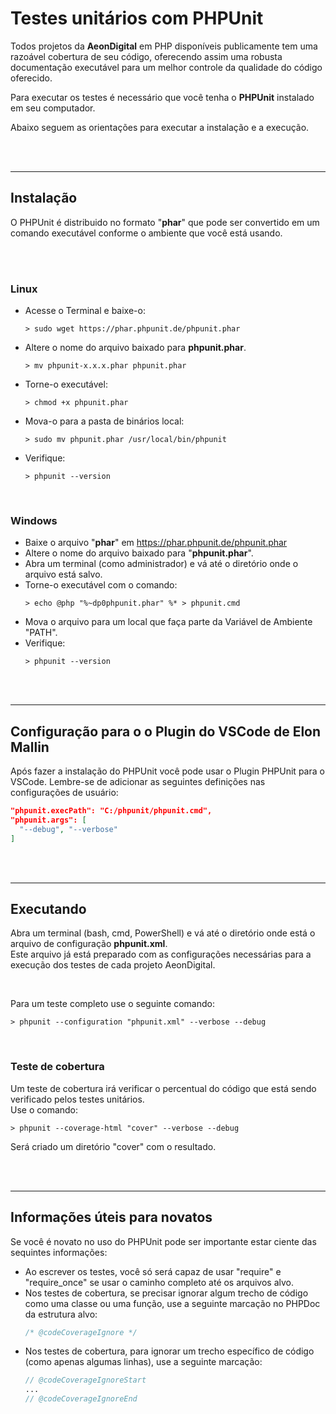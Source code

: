  Testes unitários com PHPUnit
==============================

Todos projetos da **AeonDigital** em PHP disponíveis publicamente tem uma 
razoável cobertura de seu código, oferecendo assim uma robusta documentação 
executável para um melhor controle da qualidade do código oferecido.  

Para executar os testes é necessário que você tenha o **PHPUnit** instalado em 
seu computador.  

Abaixo seguem as orientações para executar a instalação e a execução.


&nbsp;  
&nbsp;  


_______________________________________________________________________________

## Instalação

O PHPUnit é distribuido no formato "**phar**" que pode ser convertido em um 
comando executável conforme o ambiente que você está usando. 


&nbsp;  
&nbsp;  


### Linux

  - Acesse o Terminal e baixe-o:
    ```shell
    > sudo wget https://phar.phpunit.de/phpunit.phar
    ```
  - Altere o nome do arquivo baixado para **phpunit.phar**.
    ```shell
    > mv phpunit-x.x.x.phar phpunit.phar
    ```
  - Torne-o executável:
    ```shell
    > chmod +x phpunit.phar
    ```
  - Mova-o para a pasta de binários local:
    ```shell
    > sudo mv phpunit.phar /usr/local/bin/phpunit
    ```
  - Verifique:
    ```shell
    > phpunit --version
    ```

&nbsp;  

### Windows

  - Baixe o arquivo "**phar**" em https://phar.phpunit.de/phpunit.phar
  - Altere o nome do arquivo baixado para "**phpunit.phar**".
  - Abra um terminal (como administrador) e vá até o diretório onde o arquivo 
    está salvo.
  - Torne-o executável com o comando:
    ```shell
    > echo @php "%~dp0phpunit.phar" %* > phpunit.cmd
    ```
  - Mova o arquivo para um local que faça parte da Variável de Ambiente "PATH".
  - Verifique:
    ```shell
    > phpunit --version
    ```


&nbsp;  
&nbsp;  


_______________________________________________________________________________

## Configuração para o o Plugin do VSCode de Elon Mallin

Após fazer a instalação do PHPUnit você pode usar o Plugin PHPUnit para o 
VSCode. Lembre-se de adicionar as seguintes definições nas configurações de 
usuário:

```json
"phpunit.execPath": "C:/phpunit/phpunit.cmd",  
"phpunit.args": [  
  "--debug", "--verbose"  
]
```


&nbsp;  
&nbsp;  


_______________________________________________________________________________

## Executando

Abra um terminal (bash, cmd, PowerShell) e vá até o diretório onde está o 
arquivo de configuração **phpunit.xml**.  
Este arquivo já está preparado com as configurações necessárias para a execução
 dos testes de cada projeto AeonDigital.  

&nbsp;  

Para um teste completo use o seguinte comando:
```shell
> phpunit --configuration "phpunit.xml" --verbose --debug
```

&nbsp;  

### Teste de cobertura
Um teste de cobertura irá verificar o percentual do código que está sendo 
verificado pelos testes unitários.  
Use o comando:

```shell
> phpunit --coverage-html "cover" --verbose --debug
```

Será criado um diretório "cover" com o resultado.  


&nbsp;  
&nbsp;  


_______________________________________________________________________________

## Informações úteis para novatos

Se você é novato no uso do PHPUnit pode ser importante estar ciente das 
sequintes informações:

  - Ao escrever os testes, você só será capaz de usar "require" e 
    "require_once" se usar o caminho completo até os arquivos alvo.
  - Nos testes de cobertura, se precisar ignorar algum trecho de código como 
    uma classe ou uma função, use a seguinte marcação no PHPDoc da estrutura 
    alvo:
    ```php
    /* @codeCoverageIgnore */
    ```
  - Nos testes de cobertura, para ignorar um trecho específico de código (como 
    apenas algumas linhas), use a seguinte marcação:
    ```php
    // @codeCoverageIgnoreStart  
    ...  
    // @codeCoverageIgnoreEnd
    ```
